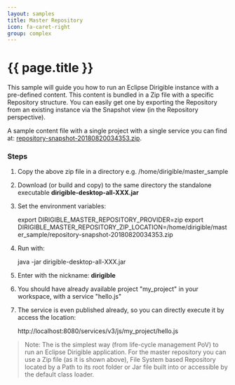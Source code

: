 ```yaml
---
layout: samples
title: Master Repository
icon: fa-caret-right
group: complex
---
```


{{ page.title }}
===

This sample will guide you how to run an Eclipse Dirigible instance with a pre-defined content. This content is bundled in a Zip file with a specific Repository structure. You can easily get one by exporting the Repository from an existing instance via the Snapshot view (in the Repository perspective).

A sample content file with a single project with a single service you can find at: [repository-snapshot-20180820034353.zip](repository-snapshot-20180820034353.zip).

### Steps

1. Copy the above zip file in a directory e.g. /home/dirigible/master_sample
2. Download (or build and copy) to the same directory the standalone executable **dirigible-desktop-all-XXX.jar**
3. Set the environment variables:

	export DIRIGIBLE_MASTER_REPOSITORY_PROVIDER=zip
	export DIRIGIBLE_MASTER_REPOSITORY_ZIP_LOCATION=/home/dirigible/master_sample/repository-snapshot-20180820034353.zip

4. Run with:

	java -jar dirigible-desktop-all-XXX.jar

5. Enter with the nickname: **dirigible**
6. You should have already available project "my_project" in your workspace, with a service "hello.js"
7. The service is even published already, so you can directly execute it by access the location:

	http://localhost:8080/services/v3/js/my_project/hello.js
	
> Note: The is the simplest way (from life-cycle management PoV) to run an Eclipse Dirigible application. For the master repository you can use a Zip file (as it is shown above), File System based Repository located by a Path to its root folder or Jar file built into or accessible by the default class loader.


